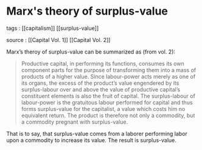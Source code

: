 # Marx's theory of surplus-value

tags
: [[capitalism]] [[surplus-value]]

source
: [[Capital Vol. 1]] [[Capital Vol. 2]]

Marx&rsquo;s theroy of surplus-value can be summarized as (from vol. 2):

> Productive capital, in performing its functions, consumes its own component parts for the purpose of transforming them into a mass of products of a higher value. Since labour-power acts merely as one of its organs, the excess of the product’s value engendered by its surplus-labour over and above the value of productive capital’s constituent elements is also the fruit of capital. The surplus-labour of labour-power is the gratuitous labour performed for capital and thus forms surplus-value for the capitalist, a value which costs him no equivalent return. The product is therefore not only a commodity, but a commodity pregnant with surplus-value.

That is to say, that surplus-value comes from a laborer performing labor upon a commodity to increase its value. The result is surplus-value.
